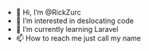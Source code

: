 - 👋 Hi, I’m @RickZurc
- 👀 I’m interested in deslocating code
- 🌱 I’m currently learning Laravel
- 📫 How to reach me just call my name

<!---
RickZurc/RickZurc is a ✨ special ✨ repository because its `README.md` (this file) appears on your GitHub profile.
You can click the Preview link to take a look at your changes.
--->
